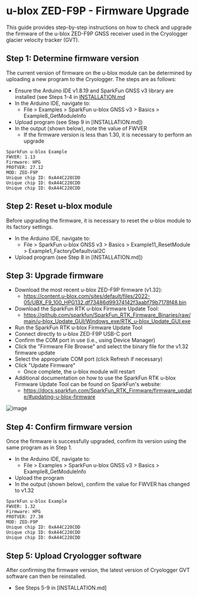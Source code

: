 # u-blox ZED-F9P - Firmware Upgrade
This guide provides step-by-step instructions on how to check and upgrade the firmware of the u-blox ZED-F9P GNSS receiver used in the Cryologger glacier velocity tracker (GVT).

## Step 1: Determine firmware version
The current version of firmware on the u-blox module can be determined by uploading a new program to the Cryologger. The steps are as follows:
* Ensure the Arduino IDE v1.8.19 and SparkFun GNSS v3 library are installed (see Steps 1-4 in [INSTALLATION.md](/Documentation/INSTALLATION.md)
* In the Arduino IDE, navigate to:
  * File > Examples > SparkFun u-blox GNSS v3 > Basics > Example8_GetModuleInfo
* Upload program (see Step 9 in [INSTALLATION.md])
* In the output (shown below), note the value of FWVER
  * If the firmware version is less than 1.30, it is necessary to perform an upgrade
```
SparkFun u-blox Example
FWVER: 1.13
Firmware: HPG
PROTVER: 27.12
MOD: ZED-F9P
Unique chip ID: 0xA44C228CDD
Unique chip ID: 0xA44C228CDD
Unique chip ID: 0xA44C228CDD
```

## Step 2: Reset u-blox module
Before upgrading the firmware, it is necessary to reset the u-blox module to its factory settings.
* In the Arduino IDE, navigate to:
  * File > SparkFun u-blox GNSS v3 > Basics > Example11_ResetModule > Example1_FactoryDefaultviaI2C
* Upload program (see Step 8 in [INSTALLATION.md])

## Step 3: Upgrade firmware
* Download the most recent u-blox ZED-F9P firmware (v1.32):
  * https://content.u-blox.com/sites/default/files/2022-05/UBX_F9_100_HPG132.df73486d99374142f3aabf79b7178f48.bin
* Download the SparkFun RTK u-blox Firmware Update Tool:
  * https://github.com/sparkfun/SparkFun_RTK_Firmware_Binaries/raw/main/u-blox_Update_GUI/Windows_exe/RTK_u-blox_Update_GUI.exe
* Run the SparkFun RTK u-blox Firmware Update Tool
* Connect directly to u-blox ZED-F9P USB-C port 
* Confirm the COM port in use (i.e., using Device Manager)
* Click the "Firmware File Browse" and select the binary file for the v1.32 firmware update
* Select the appropriate COM port (click Refresh if necessary)
* Click "Update Firmware"
  * Once complete, the u-blox module will restart
* Additional documentation on how to use the SparkFun RTK u-blox Firmware Update Tool can be found on SparkFun's website:
  * https://docs.sparkfun.com/SparkFun_RTK_Firmware/firmware_update/#updating-u-blox-firmware

![image](https://github.com/adamgarbo/cryologger-glacier-velocity-tracker/assets/22924092/4edc5a68-b6f0-41b8-bcbb-4b9fb00b1c14)

## Step 4: Confirm firmware version
Once the firmware is successfully upgraded, confirm its version using the same program as in Step 1.
* In the Arduino IDE, navigate to:
  * File > Examples > SparkFun u-blox GNSS v3 > Basics > Example8_GetModuleInfo
* Upload the program
* In the output (shown below), confirm the value for FWVER has changed to v1.32
```
SparkFun u-blox Example
FWVER: 1.32
Firmware: HPG
PROTVER: 27.30
MOD: ZED-F9P
Unique chip ID: 0xA44C228CDD
Unique chip ID: 0xA44C228CDD
Unique chip ID: 0xA44C228CDD
```
## Step 5: Upload Cryologger software
After confirming the firmware version, the latest version of Cryologger GVT software can then be reinstalled.
* See Steps 5-9 in [INSTALLATION.md]
